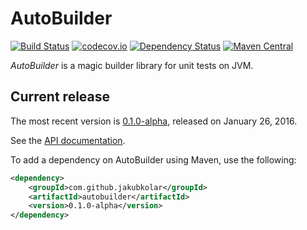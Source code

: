AutoBuilder
===========

[![Build Status](https://travis-ci.org/jakubkolar/autobuilder.svg?branch=master)](https://travis-ci.org/jakubkolar/autobuilder)
[![codecov.io](https://img.shields.io/codecov/c/github/jakubkolar/autobuilder/master.svg)](https://codecov.io/github/jakubkolar/autobuilder?branch=master)
[![Dependency Status](https://www.versioneye.com/user/projects/5632a06036d0ab00190019f2/badge.svg)](https://www.versioneye.com/user/projects/5632a06036d0ab00190019f2)
[![Maven Central](https://maven-badges.herokuapp.com/maven-central/com.github.jakubkolar/autobuilder/badge.svg)](https://maven-badges.herokuapp.com/maven-central/com.github.jakubkolar/autobuilder)

*AutoBuilder* is a magic builder library for unit tests on JVM.

Current release
---------------

The most recent version is [0.1.0-alpha](https://github.com/jakubkolar/autobuilder/releases/tag/v0.1.0-alpha),
released on January 26, 2016.

See the [API documentation](http://www.javadoc.io/doc/com.github.jakubkolar/autobuilder/0.1.0-alpha).

To add a dependency on AutoBuilder using Maven, use the following:

```xml
<dependency>
    <groupId>com.github.jakubkolar</groupId>
    <artifactId>autobuilder</artifactId>
    <version>0.1.0-alpha</version>
</dependency>
```
